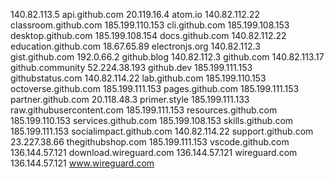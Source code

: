 140.82.113.5 api.github.com
20.119.16.4 atom.io
140.82.112.22 classroom.github.com
185.199.110.153 cli.github.com
185.199.108.153 desktop.github.com
185.199.108.154 docs.github.com
140.82.112.22 education.github.com
18.67.65.89 electronjs.org
140.82.112.3 gist.github.com
192.0.66.2 github.blog
140.82.112.3 github.com
140.82.113.17 github.community
52.224.38.193 github.dev
185.199.111.153 githubstatus.com
140.82.114.22 lab.github.com
185.199.110.153 octoverse.github.com
185.199.111.153 pages.github.com
185.199.111.153 partner.github.com
20.118.48.3 primer.style
185.199.111.133 raw.githubusercontent.com
185.199.111.153 resources.github.com
185.199.110.153 services.github.com
185.199.108.153 skills.github.com
185.199.111.153 socialimpact.github.com
140.82.114.22 support.github.com
23.227.38.66 thegithubshop.com
185.199.111.153 vscode.github.com
136.144.57.121 download.wireguard.com
136.144.57.121 wireguard.com
136.144.57.121 www.wireguard.com
